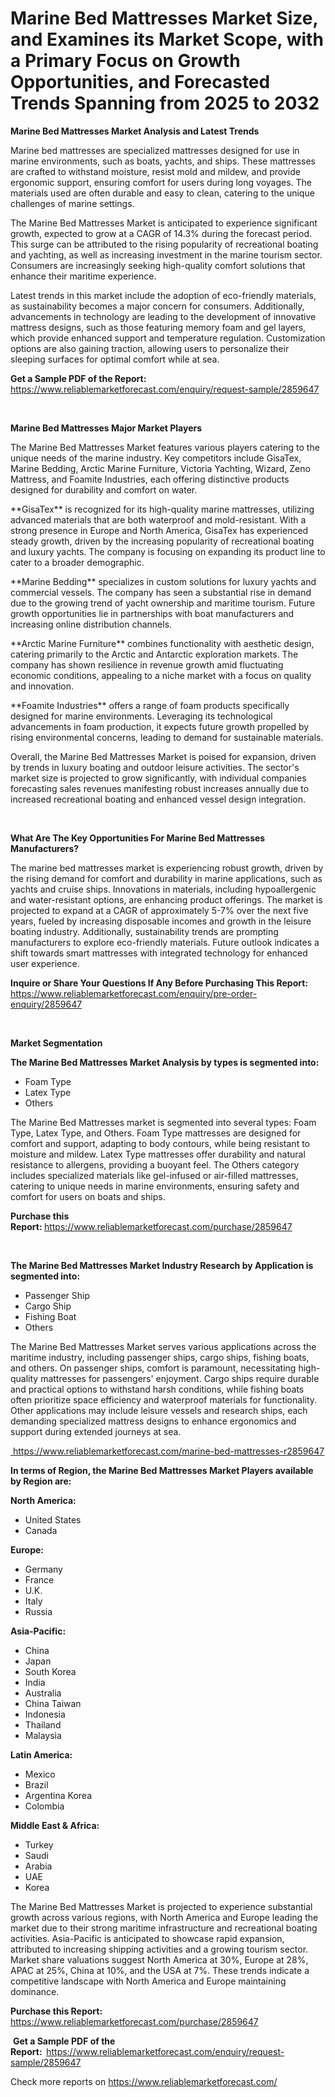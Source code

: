 <p><h1>Marine Bed Mattresses Market Size, and Examines its Market Scope, with a Primary Focus on Growth Opportunities, and Forecasted Trends Spanning from 2025 to 2032</h1></p><p><strong>Marine Bed Mattresses Market Analysis and Latest Trends</strong></p>
<p><p>Marine bed mattresses are specialized mattresses designed for use in marine environments, such as boats, yachts, and ships. These mattresses are crafted to withstand moisture, resist mold and mildew, and provide ergonomic support, ensuring comfort for users during long voyages. The materials used are often durable and easy to clean, catering to the unique challenges of marine settings.</p><p>The Marine Bed Mattresses Market is anticipated to experience significant growth, expected to grow at a CAGR of 14.3% during the forecast period. This surge can be attributed to the rising popularity of recreational boating and yachting, as well as increasing investment in the marine tourism sector. Consumers are increasingly seeking high-quality comfort solutions that enhance their maritime experience.</p><p>Latest trends in this market include the adoption of eco-friendly materials, as sustainability becomes a major concern for consumers. Additionally, advancements in technology are leading to the development of innovative mattress designs, such as those featuring memory foam and gel layers, which provide enhanced support and temperature regulation. Customization options are also gaining traction, allowing users to personalize their sleeping surfaces for optimal comfort while at sea.</p></p>
<p><strong>Get a Sample PDF of the Report:&nbsp;</strong> <a href="https://www.reliablemarketforecast.com/enquiry/request-sample/2859647?utm_campaign=3046&utm_medium=2&utm_source=Github&utm_content=ia&utm_term=12032025&utm_id=marine-bed-mattresses">https://www.reliablemarketforecast.com/enquiry/request-sample/2859647</a></p>
<p>&nbsp;</p>
<p><strong>Marine Bed Mattresses Major Market Players</strong></p>
<p><p>The Marine Bed Mattresses Market features various players catering to the unique needs of the marine industry. Key competitors include GisaTex, Marine Bedding, Arctic Marine Furniture, Victoria Yachting, Wizard, Zeno Mattress, and Foamite Industries, each offering distinctive products designed for durability and comfort on water.</p><p>**GisaTex** is recognized for its high-quality marine mattresses, utilizing advanced materials that are both waterproof and mold-resistant. With a strong presence in Europe and North America, GisaTex has experienced steady growth, driven by the increasing popularity of recreational boating and luxury yachts. The company is focusing on expanding its product line to cater to a broader demographic.</p><p>**Marine Bedding** specializes in custom solutions for luxury yachts and commercial vessels. The company has seen a substantial rise in demand due to the growing trend of yacht ownership and maritime tourism. Future growth opportunities lie in partnerships with boat manufacturers and increasing online distribution channels.</p><p>**Arctic Marine Furniture** combines functionality with aesthetic design, catering primarily to the Arctic and Antarctic exploration markets. The company has shown resilience in revenue growth amid fluctuating economic conditions, appealing to a niche market with a focus on quality and innovation.</p><p>**Foamite Industries** offers a range of foam products specifically designed for marine environments. Leveraging its technological advancements in foam production, it expects future growth propelled by rising environmental concerns, leading to demand for sustainable materials.</p><p>Overall, the Marine Bed Mattresses Market is poised for expansion, driven by trends in luxury boating and outdoor leisure activities. The sector's market size is projected to grow significantly, with individual companies forecasting sales revenues manifesting robust increases annually due to increased recreational boating and enhanced vessel design integration.</p></p>
<p>&nbsp;</p>
<p><strong>What Are The Key Opportunities For Marine Bed Mattresses Manufacturers?</strong></p>
<p><p>The marine bed mattresses market is experiencing robust growth, driven by the rising demand for comfort and durability in marine applications, such as yachts and cruise ships. Innovations in materials, including hypoallergenic and water-resistant options, are enhancing product offerings. The market is projected to expand at a CAGR of approximately 5-7% over the next five years, fueled by increasing disposable incomes and growth in the leisure boating industry. Additionally, sustainability trends are prompting manufacturers to explore eco-friendly materials. Future outlook indicates a shift towards smart mattresses with integrated technology for enhanced user experience.</p></p>
<p><strong>Inquire or Share Your Questions If Any Before Purchasing This Report:</strong> <a href="https://www.reliablemarketforecast.com/enquiry/pre-order-enquiry/2859647?utm_campaign=3046&utm_medium=2&utm_source=Github&utm_content=ia&utm_term=12032025&utm_id=marine-bed-mattresses">https://www.reliablemarketforecast.com/enquiry/pre-order-enquiry/2859647</a></p>
<p>&nbsp;</p>
<p><strong>Market Segmentation</strong></p>
<p><strong>The Marine Bed Mattresses Market Analysis by types is segmented into:</strong></p>
<p><ul><li>Foam Type</li><li>Latex Type</li><li>Others</li></ul></p>
<p><p>The Marine Bed Mattresses market is segmented into several types: Foam Type, Latex Type, and Others. Foam Type mattresses are designed for comfort and support, adapting to body contours, while being resistant to moisture and mildew. Latex Type mattresses offer durability and natural resistance to allergens, providing a buoyant feel. The Others category includes specialized materials like gel-infused or air-filled mattresses, catering to unique needs in marine environments, ensuring safety and comfort for users on boats and ships.</p></p>
<p><strong>Purchase this Report:&nbsp;</strong><a href="https://www.reliablemarketforecast.com/purchase/2859647?utm_campaign=3046&utm_medium=2&utm_source=Github&utm_content=ia&utm_term=12032025&utm_id=marine-bed-mattresses">https://www.reliablemarketforecast.com/purchase/2859647</a></p>
<p>&nbsp;</p>
<p><strong>The Marine Bed Mattresses Market Industry Research by Application is segmented into:</strong></p>
<p><ul><li>Passenger Ship</li><li>Cargo Ship</li><li>Fishing Boat</li><li>Others</li></ul></p>
<p><p>The Marine Bed Mattresses Market serves various applications across the maritime industry, including passenger ships, cargo ships, fishing boats, and others. On passenger ships, comfort is paramount, necessitating high-quality mattresses for passengers' enjoyment. Cargo ships require durable and practical options to withstand harsh conditions, while fishing boats often prioritize space efficiency and waterproof materials for functionality. Other applications may include leisure vessels and research ships, each demanding specialized mattress designs to enhance ergonomics and support during extended journeys at sea.</p></p>
<p><a href="https://www.reliablemarketforecast.com/marine-bed-mattresses-r2859647?utm_campaign=3046&utm_medium=2&utm_source=Github&utm_content=ia&utm_term=12032025&utm_id=marine-bed-mattresses">&nbsp;https://www.reliablemarketforecast.com/marine-bed-mattresses-r2859647</a></p>
<p><strong>In terms of Region, the Marine Bed Mattresses Market Players available by Region are:</strong></p>
<p>
    <p> <strong> North America: </strong>
        <ul>
            <li>United States</li>
            <li>Canada</li>
        </ul>
        </p> 
    <p> <strong> Europe: </strong>
        <ul>
            <li>Germany</li>
            <li>France</li>
            <li>U.K.</li>
            <li>Italy</li>
            <li>Russia</li>
        </ul>
        </p> 
    <p> <strong> Asia-Pacific: </strong>
        <ul>
            <li>China</li>
            <li>Japan</li>
            <li>South Korea</li>
            <li>India</li>
            <li>Australia</li>
            <li>China Taiwan</li>
            <li>Indonesia</li>
            <li>Thailand</li>
            <li>Malaysia</li>
        </ul>
        </p> 
    <p> <strong> Latin America: </strong>
        <ul>
            <li>Mexico</li>
            <li>Brazil</li>
            <li>Argentina Korea</li>
            <li>Colombia</li>
        </ul>
        </p> 
    <p> <strong> Middle East & Africa: </strong>
        <ul>
            <li>Turkey</li>
            <li>Saudi</li>
            <li>Arabia</li>
            <li>UAE</li>
            <li>Korea</li>
        </ul>
    </p>
    </p>
<p><p>The Marine Bed Mattresses Market is projected to experience substantial growth across various regions, with North America and Europe leading the market due to their strong maritime infrastructure and recreational boating activities. Asia-Pacific is anticipated to showcase rapid expansion, attributed to increasing shipping activities and a growing tourism sector. Market share valuations suggest North America at 30%, Europe at 28%, APAC at 25%, China at 10%, and the USA at 7%. These trends indicate a competitive landscape with North America and Europe maintaining dominance.</p></p>
<p><strong>Purchase this Report: </strong><a href="https://www.reliablemarketforecast.com/purchase/2859647?utm_campaign=3046&utm_medium=2&utm_source=Github&utm_content=ia&utm_term=12032025&utm_id=marine-bed-mattresses">https://www.reliablemarketforecast.com/purchase/2859647</a></p>
<p>&nbsp;<strong>Get a Sample PDF of the Report:&nbsp;&nbsp;</strong><a href="https://www.reliablemarketforecast.com/enquiry/request-sample/2859647?utm_campaign=3046&utm_medium=2&utm_source=Github&utm_content=ia&utm_term=12032025&utm_id=marine-bed-mattresses">https://www.reliablemarketforecast.com/enquiry/request-sample/2859647</a></p>
<p><strong></strong></p>
<p>Check more reports on <a href="https://www.reliablemarketforecast.com/?utm_campaign=3046&utm_medium=2&utm_source=Github&utm_content=ia&utm_term=12032025&utm_id=marine-bed-mattresses">https://www.reliablemarketforecast.com/</a></p>